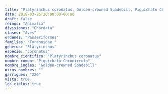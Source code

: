```yaml
---
title: "Platyrinchus coronatus, Golden-crowned Spadebill, Piquichato Coronirrufo"
date: 2018-03-26T20:00:00-00:00
draft: false
reinos: "Animalia"
divisiones: "Chordata"
clases: "Aves"
ordenes: "Passeriformes"
familias: "Tyrannidae "
generos: "Platyrinchus"
especie: "coronatus"
nombre_cientifico: "Platyrinchus coronatus"
nombre_comun: "Piquichato Coronirrufo"
nombre_ingles: "Golden-crowned Spadebill"
otros_nombres: ""
garrigues: "226"
vista: true
los_cielos: true
---
```


